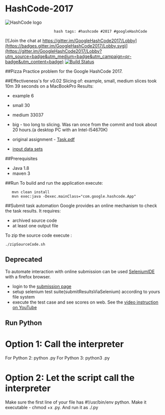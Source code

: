 # HashCode-2017  
![HashCode logo](HashCode-2017/logo.png)

                          hash tags: #hashcode #2017 #googleHashCode 

[![Join the chat at https://gitter.im/GoogleHashCode2017/Lobby](https://badges.gitter.im/GoogleHashCode2017/Lobby.svg)](https://gitter.im/GoogleHashCode2017/Lobby?utm_source=badge&utm_medium=badge&utm_campaign=pr-badge&utm_content=badge)
[![Build Status](https://travis-ci.org/LyashenkoGS/GoogleHashCode2017.svg?branch=master)](https://travis-ci.org/LyashenkoGS/GoogleHashCode2017)

##Pizza
Practice problem for the Google HashCode 2017.

##Effectiveness's for v0.02
Slicing of: example, small, medium slices took  10m 39 seconds on a MacBookPro
Results:
 * example 6
 * small 30
 * medium 33037
 * big - too long to slicing. Was ran once 
 from  the commit and took about 20 hours.(a desktop PC with an Intel-I54670K)
  
 
* original assignment - [Task.pdf](./documentation/TaskDescription.pdf)
* [input data sets](./inputDataSets)

##Prerequisites

* Java 1.8
* maven 3

##Run
To build and run the application execute:
       
       mvn clean install 
       mvn exec:java -Dexec.mainClass="com.google.hashcode.App"

##Submit task automation
Google provides an online mechanism to check the task results. It requires:
* archived source code
* at least one output file

To zip the source code execute :

    ./zipSourceCode.sh
    
    
## Deprecated
To automate interaction with online submission can be used [SeleniumIDE](https://addons.mozilla.org/en-US/firefox/addon/selenium-ide/)
 with a firefox browser.
* login  to the [submission page](https://hashcodejudge.withgoogle.com/#/rounds/6553823069863936/submissions/)
* setup selenium test suite(submitResultsViaSelenium) according to yours file system 
* execute the test case and see scores on web. See the [video instruction on YouTube](https://www.youtube.com/watch?v=Wg7s3CtIeCs&feature=youtu.be)

## Run Python 
# Option 1: Call the interpreter

For Python 2: python <filename>.py
For Python 3: python3 <filename>.py

# Option 2: Let the script call the interpreter
Make sure the first line of your file has #!/usr/bin/env python.
Make it executable - chmod +x <filename>.py.
And run it as ./<filename>.py
